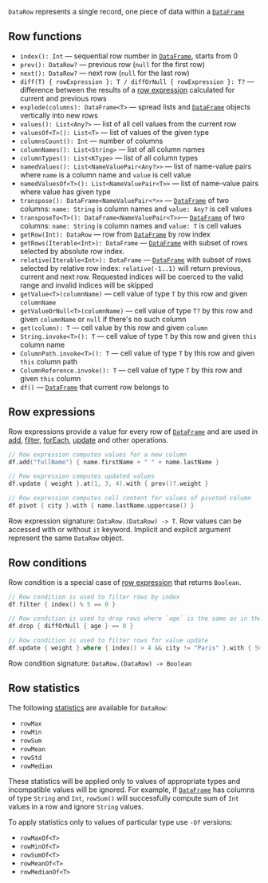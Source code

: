 [//]: # (title: DataRow)
<!---IMPORT org.jetbrains.kotlinx.dataframe.samples.api.DataRowApi-->

`DataRow` represents a single record, one piece of data within a [`DataFrame`](DataFrame.md)

## Row functions

<snippet id="rowFunctions">

* `index(): Int` — sequential row number in [`DataFrame`](DataFrame.md), starts from 0
* `prev(): DataRow?` — previous row (`null` for the first row)
* `next(): DataRow?` — next row (`null` for the last row)
* `diff(T) { rowExpression }: T / diffOrNull { rowExpression }: T?` — difference between the results of a [row expression](DataRow.md#row-expressions) calculated for current and previous rows
* `explode(columns): DataFrame<T>` — spread lists and [`DataFrame`](DataFrame.md) objects vertically into new rows
* `values(): List<Any?>` — list of all cell values from the current row
* `valuesOf<T>(): List<T>` — list of values of the given type 
* `columnsCount(): Int` — number of columns
* `columnNames(): List<String>` — list of all column names
* `columnTypes(): List<KType>` — list of all column types 
* `namedValues(): List<NameValuePair<Any?>>` — list of name-value pairs where `name` is a column name and `value` is cell value
* `namedValuesOf<T>(): List<NameValuePair<T>>` — list of name-value pairs where value has given type 
* `transpose(): DataFrame<NameValuePair<*>>` — [`DataFrame`](DataFrame.md) of two columns: `name: String` is column names and `value: Any?` is cell values
* `transposeTo<T>(): DataFrame<NameValuePair<T>>`— [`DataFrame`](DataFrame.md) of two columns: `name: String` is column names and `value: T` is cell values
* `getRow(Int): DataRow` — row from [`DataFrame`](DataFrame.md) by row index
* `getRows(Iterable<Int>): DataFrame` — [`DataFrame`](DataFrame.md) with subset of rows selected by absolute row index. 
* `relative(Iterable<Int>): DataFrame` — [`DataFrame`](DataFrame.md) with subset of rows selected by relative row index: `relative(-1..1)` will return previous, current and next row. Requested indices will be coerced to the valid range and invalid indices will be skipped
* `getValue<T>(columnName)` — cell value of type `T` by this row and given `columnName`
* `getValueOrNull<T>(columnName)` — cell value of type `T?` by this row and given `columnName` or `null` if there's no such column
* `get(column): T` — cell value by this row and given `column`
* `String.invoke<T>(): T` — cell value of type `T` by this row and given `this` column name
* `ColumnPath.invoke<T>(): T` — cell value of type `T` by this row and given `this` column path
* `ColumnReference.invoke(): T` — cell value of type `T` by this row and given `this` column
* `df()` — [`DataFrame`](DataFrame.md) that current row belongs to

</snippet>

## Row expressions
Row expressions provide a value for every row of [`DataFrame`](DataFrame.md) and are used in [add](add.md), [filter](filter.md), [forEach](iterate.md), [update](update.md) and other operations.

<!---FUN expressions-->

```kotlin
// Row expression computes values for a new column
df.add("fullName") { name.firstName + " " + name.lastName }

// Row expression computes updated values
df.update { weight }.at(1, 3, 4).with { prev()?.weight }

// Row expression computes cell content for values of pivoted column
df.pivot { city }.with { name.lastName.uppercase() }
```

<inline-frame src="resources/org.jetbrains.kotlinx.dataframe.samples.api.DataRowApi.expressions.html" width="100%"/>
<!---END-->

Row expression signature: ```DataRow.(DataRow) -> T```. Row values can be accessed with or without ```it``` keyword. Implicit and explicit argument represent the same `DataRow` object.

## Row conditions
Row condition is a special case of [row expression](#row-expressions) that returns `Boolean`. 

<!---FUN conditions-->

```kotlin
// Row condition is used to filter rows by index
df.filter { index() % 5 == 0 }

// Row condition is used to drop rows where `age` is the same as in the previous row
df.drop { diffOrNull { age } == 0 }

// Row condition is used to filter rows for value update
df.update { weight }.where { index() > 4 && city != "Paris" }.with { 50 }
```

<inline-frame src="resources/org.jetbrains.kotlinx.dataframe.samples.api.DataRowApi.conditions.html" width="100%"/>
<!---END-->

Row condition signature: ```DataRow.(DataRow) -> Boolean```



## Row statistics

<snippet id="rowStatistics">

The following [statistics](summaryStatistics.md) are available for `DataRow`:
* `rowMax`
* `rowMin`
* `rowSum`
* `rowMean`
* `rowStd`
* `rowMedian`

These statistics will be applied only to values of appropriate types and incompatible values will be ignored.
For example, if [`DataFrame`](DataFrame.md) has columns of type `String` and `Int`, `rowSum()` will successfully compute sum of `Int` values in a row and ignore `String` values.

To apply statistics only to values of particular type use `-Of` versions:
* `rowMaxOf<T>`
* `rowMinOf<T>`
* `rowSumOf<T>`
* `rowMeanOf<T>`
* `rowMedianOf<T>`

</snippet>

